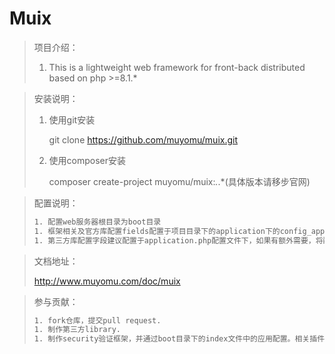 # Muix

> 项目介绍：
> 
> 1. This is a lightweight web framework for front-back distributed based on php >=8.1.*

> 安装说明：
>
> 1. 使用git安装
>
>    git clone https://github.com/muyomu/muix.git
>
> 2. 使用composer安装
>
>    composer create-project muyomu/muix:*.*.*(具体版本请移步官网)

> 配置说明：
>
> ```tex
> 1. 配置web服务器根目录为boot目录
> 1. 框架相关及官方库配置fields配置于项目目录下的application下的config_application数组或其他库字段。
> 1. 第三方库配置字段建议配置于application.php配置文件下，如果有额外需要，将配置文件置于system目录下，将文件引入到config_autoload.php文件中以能自动预先加载到全局环境中。
> ```

> 文档地址：
>
> http://www.muyomu.com/doc/muix



> 参与贡献：
>
> ```tex
> 1. fork仓库，提交pull request.
> 1. 制作第三方library.
> 1. 制作security验证框架，并通过boot目录下的index文件中的应用配置。相关插件规范请移步到文档地址。
> ```
